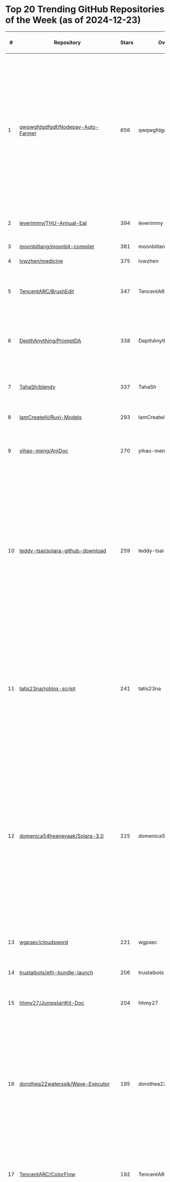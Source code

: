 # Top 20 Trending GitHub Repositories of the Week (as of 2024-12-23)

| # | Repository | Stars | Owner | Avatar | Description | Topics | URL | Created At | Updated At | Pushed At | Git URL | SSH URL | Clone URL | SVN URL | Homepage | Size | Language | Forks Count | Open Issues Count | Default Branch | License |
|---|------------|-------|-------|--------|-------------|--------|-----|------------|------------|-----------|---------|---------|-----------|---------|----------|------|----------|--------------|-------------------|----------------|---------|
| 1 | [qwqwgfdgdfgdf/Nodepay-Auto-Farmer](https://github.com/qwqwgfdgdfgdf/Nodepay-Auto-Farmer) | 656 | qwqwgfdgdfgdf | ![qwqwgfdgdfgdf's avatar](https://avatars.githubusercontent.com/u/192540322?v=4) | NodePay Auto Farmer is an advanced automation tool designed to simplify farming operations within the NodePay ecosystem. With its robust features and intuitive interface, it allows users to maximize their efficiency by automating repetitive tasks such as farming, account management, and transaction handling. | crypto-tools, nodepay, nodepay-autofarm, nodepay-bot, nodepay-extension-bot, nodepay-farmer, nodepay-miner, nodepay-multifarmer, nodepay-multireger, nodepay-multiwallet, nodepay-reger | [https://github.com/qwqwgfdgdfgdf/Nodepay-Auto-Farmer](https://github.com/qwqwgfdgdfgdf/Nodepay-Auto-Farmer) | 2024-12-22T20:31:08Z | 2024-12-22T20:49:49Z | 2024-12-22T20:38:14Z | git://github.com/qwqwgfdgdfgdf/Nodepay-Auto-Farmer.git | git@github.com:qwqwgfdgdfgdf/Nodepay-Auto-Farmer.git | https://github.com/qwqwgfdgdfgdf/Nodepay-Auto-Farmer.git | https://github.com/qwqwgfdgdfgdf/Nodepay-Auto-Farmer | No homepage | 5 | No language specified | 1 | 0 | main | Boost Software License 1.0 |
| 2 | [leverimmy/THU-Annual-Eat](https://github.com/leverimmy/THU-Annual-Eat) | 394 | leverimmy | ![leverimmy's avatar](https://avatars.githubusercontent.com/u/47663913?v=4) | 一年过去了，你在华子食堂里花的钱都花在哪儿了？ | No topics | [https://github.com/leverimmy/THU-Annual-Eat](https://github.com/leverimmy/THU-Annual-Eat) | 2024-12-20T17:48:42Z | 2024-12-23T04:13:20Z | 2024-12-21T08:12:49Z | git://github.com/leverimmy/THU-Annual-Eat.git | git@github.com:leverimmy/THU-Annual-Eat.git | https://github.com/leverimmy/THU-Annual-Eat.git | https://github.com/leverimmy/THU-Annual-Eat | No homepage | 1616 | Python | 65 | 18 | main | Other |
| 3 | [moonbitlang/moonbit-compiler](https://github.com/moonbitlang/moonbit-compiler) | 381 | moonbitlang | ![moonbitlang's avatar](https://avatars.githubusercontent.com/u/124848646?v=4) | No description | No topics | [https://github.com/moonbitlang/moonbit-compiler](https://github.com/moonbitlang/moonbit-compiler) | 2024-12-18T02:41:23Z | 2024-12-22T18:14:36Z | 2024-12-18T08:49:06Z | git://github.com/moonbitlang/moonbit-compiler.git | git@github.com:moonbitlang/moonbit-compiler.git | https://github.com/moonbitlang/moonbit-compiler.git | https://github.com/moonbitlang/moonbit-compiler | No homepage | 1020 | OCaml | 25 | 0 | main | Other |
| 4 | [lvwzhen/medicine](https://github.com/lvwzhen/medicine) | 375 | lvwzhen | ![lvwzhen's avatar](https://avatars.githubusercontent.com/u/2337506?v=4) | 原研药列表 | No topics | [https://github.com/lvwzhen/medicine](https://github.com/lvwzhen/medicine) | 2024-12-20T03:56:13Z | 2024-12-23T04:19:58Z | 2024-12-23T03:20:59Z | git://github.com/lvwzhen/medicine.git | git@github.com:lvwzhen/medicine.git | https://github.com/lvwzhen/medicine.git | https://github.com/lvwzhen/medicine | https://medicine.lvwzhen.com | 4935 | Vue | 46 | 1 | develop | MIT License |
| 5 | [TencentARC/BrushEdit](https://github.com/TencentARC/BrushEdit) | 347 | TencentARC | ![TencentARC's avatar](https://avatars.githubusercontent.com/u/83739826?v=4) | The official implementation of paper "BrushEdit: All-In-One Image Inpainting and Editing" | diffusion-models, image-editing, image-inpainting | [https://github.com/TencentARC/BrushEdit](https://github.com/TencentARC/BrushEdit) | 2024-12-16T07:17:15Z | 2024-12-23T02:51:13Z | 2024-12-18T14:21:49Z | git://github.com/TencentARC/BrushEdit.git | git@github.com:TencentARC/BrushEdit.git | https://github.com/TencentARC/BrushEdit.git | https://github.com/TencentARC/BrushEdit | https://liyaowei-stu.github.io/project/BrushEdit/ | 55901 | Python | 17 | 5 | main | Other |
| 6 | [DepthAnything/PromptDA](https://github.com/DepthAnything/PromptDA) | 338 | DepthAnything | ![DepthAnything's avatar](https://avatars.githubusercontent.com/u/172110102?v=4) | Prompt Depth Anything | 3d-reconstruction, 4d-reconstruction, depth-estimation, robotics-grasping | [https://github.com/DepthAnything/PromptDA](https://github.com/DepthAnything/PromptDA) | 2024-12-17T06:56:47Z | 2024-12-23T03:34:13Z | 2024-12-17T20:06:49Z | git://github.com/DepthAnything/PromptDA.git | git@github.com:DepthAnything/PromptDA.git | https://github.com/DepthAnything/PromptDA.git | https://github.com/DepthAnything/PromptDA | https://promptda.github.io | 33011 | Python | 13 | 3 | main | Apache License 2.0 |
| 7 | [TahaSh/blendy](https://github.com/TahaSh/blendy) | 337 | TahaSh | ![TahaSh's avatar](https://avatars.githubusercontent.com/u/5775341?v=4) | 🧈 Smoothly transition one element into another with just a few lines of code. | No topics | [https://github.com/TahaSh/blendy](https://github.com/TahaSh/blendy) | 2024-12-17T15:04:08Z | 2024-12-23T04:16:15Z | 2024-12-17T15:04:25Z | git://github.com/TahaSh/blendy.git | git@github.com:TahaSh/blendy.git | https://github.com/TahaSh/blendy.git | https://github.com/TahaSh/blendy | https://blendy.tahazsh.com | 39 | TypeScript | 4 | 1 | main | MIT License |
| 8 | [IamCreateAI/Ruyi-Models](https://github.com/IamCreateAI/Ruyi-Models) | 293 | IamCreateAI | ![IamCreateAI's avatar](https://avatars.githubusercontent.com/u/191082707?v=4) | No description | No topics | [https://github.com/IamCreateAI/Ruyi-Models](https://github.com/IamCreateAI/Ruyi-Models) | 2024-12-16T12:20:44Z | 2024-12-23T04:10:36Z | 2024-12-17T01:38:32Z | git://github.com/IamCreateAI/Ruyi-Models.git | git@github.com:IamCreateAI/Ruyi-Models.git | https://github.com/IamCreateAI/Ruyi-Models.git | https://github.com/IamCreateAI/Ruyi-Models | No homepage | 6343 | Python | 14 | 11 | main | Apache License 2.0 |
| 9 | [yihao-meng/AniDoc](https://github.com/yihao-meng/AniDoc) | 270 | yihao-meng | ![yihao-meng's avatar](https://avatars.githubusercontent.com/u/74102179?v=4) | Official Implementations for Paper - AniDoc: Animation Creation Made Easier | No topics | [https://github.com/yihao-meng/AniDoc](https://github.com/yihao-meng/AniDoc) | 2024-12-18T11:55:26Z | 2024-12-23T02:57:39Z | 2024-12-22T09:02:39Z | git://github.com/yihao-meng/AniDoc.git | git@github.com:yihao-meng/AniDoc.git | https://github.com/yihao-meng/AniDoc.git | https://github.com/yihao-meng/AniDoc | https://yihao-meng.github.io/AniDoc_demo/ | 32369 | Python | 16 | 6 | main | No license |
| 10 | [teddy-tsai/solara-github-download](https://github.com/teddy-tsai/solara-github-download) | 259 | teddy-tsai | ![teddy-tsai's avatar](https://avatars.githubusercontent.com/u/186483535?v=4) | Roblox Solara Executor is a powerful open source automation tool designed to simplify and streamline the execution of tasks and processes for Roblox. With its user friendly interface and robust functionality, Solara Executor is perfect for automating a wide range of activities in different industries. | adopt-me, roblox, roblox-2024, roblox-executer-free-2024, roblox-executor-for-pc-2024, roblox-lua, roblox-lua-executors, roblox-script, roblox-scripts, roblox-solara-v3, roblox-synapse, solara-download-executor, solara-github, solara-github-download, solara-roblox-discord, solara-roblox-v3 | [https://github.com/teddy-tsai/solara-github-download](https://github.com/teddy-tsai/solara-github-download) | 2024-12-20T21:17:28Z | 2024-12-22T15:06:37Z | 2024-12-20T21:18:33Z | git://github.com/teddy-tsai/solara-github-download.git | git@github.com:teddy-tsai/solara-github-download.git | https://github.com/teddy-tsai/solara-github-download.git | https://github.com/teddy-tsai/solara-github-download | No homepage | 6114 | CSS | 1 | 0 | main | No license |
| 11 | [tatis23na/roblox-script](https://github.com/tatis23na/roblox-script) | 241 | tatis23na | ![tatis23na's avatar](https://avatars.githubusercontent.com/u/186483828?v=4) | No description | delta-exploits, ldplayer, lua, roblox, roblox-menu, roblox-script, roblox-scripts, roblox-wave, roblox-wave-key, robux-free, wave, wave-discord, wave-download, wave-equation, wave-executer, wave-key, wave-roblox, wave-roblox-2024, wave-v2-download | [https://github.com/tatis23na/roblox-script](https://github.com/tatis23na/roblox-script) | 2024-12-20T21:20:52Z | 2024-12-22T15:06:37Z | 2024-12-20T21:21:49Z | git://github.com/tatis23na/roblox-script.git | git@github.com:tatis23na/roblox-script.git | https://github.com/tatis23na/roblox-script.git | https://github.com/tatis23na/roblox-script | No homepage | 657 | No language specified | 0 | 0 | main | MIT License |
| 12 | [domenica54heaneyaak/Solara-3.0](https://github.com/domenica54heaneyaak/Solara-3.0) | 225 | domenica54heaneyaak | ![domenica54heaneyaak's avatar](https://avatars.githubusercontent.com/u/191141055?v=4) |  Roblox Solara Executor is an innovative open-source automation tool tailored to simplify and optimize task execution within the Roblox ecosystem. Boasting a user-friendly interface and powerful features, Solara Executor is an ideal solution for automating various processes, making it an essential tool for developers, gamers, and enthusiasts across | adopt-me, roblox, roblox-2024, roblox-executer-free-2024, roblox-executor-for-pc-2024, roblox-lua, roblox-lua-executors, roblox-script, roblox-scripts, roblox-solara-v3, roblox-synapse, solara-download-executor, solara-github, solara-github-download, solara-roblox-discord, solara-roblox-v3 | [https://github.com/domenica54heaneyaak/Solara-3.0](https://github.com/domenica54heaneyaak/Solara-3.0) | 2024-12-21T08:10:08Z | 2024-12-22T03:24:01Z | 2024-12-21T08:19:45Z | git://github.com/domenica54heaneyaak/Solara-3.0.git | git@github.com:domenica54heaneyaak/Solara-3.0.git | https://github.com/domenica54heaneyaak/Solara-3.0.git | https://github.com/domenica54heaneyaak/Solara-3.0 | No homepage | 7 | No language specified | 0 | 1 | main | Apache License 2.0 |
| 13 | [wgpsec/cloudsword](https://github.com/wgpsec/cloudsword) | 221 | wgpsec | ![wgpsec's avatar](https://avatars.githubusercontent.com/u/20661677?v=4) | 一款帮助云租户发现和测试云上风险、增强云上防护能力的综合性开源工具 | alibaba-cloud, cloudsecurity, cybersecurity, public-cloud, tencent-cloud | [https://github.com/wgpsec/cloudsword](https://github.com/wgpsec/cloudsword) | 2024-12-21T02:07:40Z | 2024-12-23T04:11:41Z | 2024-12-21T02:27:49Z | git://github.com/wgpsec/cloudsword.git | git@github.com:wgpsec/cloudsword.git | https://github.com/wgpsec/cloudsword.git | https://github.com/wgpsec/cloudsword | https://wiki.teamssix.com/cloudsword | 1676 | Go | 17 | 1 | master | Apache License 2.0 |
| 14 | [trustaibots/eth-bundle-launch](https://github.com/trustaibots/eth-bundle-launch) | 206 | trustaibots | ![trustaibots's avatar](https://avatars.githubusercontent.com/u/185476499?v=4) | Ethereum Token Bundle Launch Project | No topics | [https://github.com/trustaibots/eth-bundle-launch](https://github.com/trustaibots/eth-bundle-launch) | 2024-12-16T19:20:03Z | 2024-12-22T04:24:51Z | 2024-12-20T07:53:29Z | git://github.com/trustaibots/eth-bundle-launch.git | git@github.com:trustaibots/eth-bundle-launch.git | https://github.com/trustaibots/eth-bundle-launch.git | https://github.com/trustaibots/eth-bundle-launch | No homepage | 34726 | TypeScript | 17 | 3 | master | No license |
| 15 | [hhmy27/JumpstartKit-Doc](https://github.com/hhmy27/JumpstartKit-Doc) | 204 | hhmy27 | ![hhmy27's avatar](https://avatars.githubusercontent.com/u/31946303?v=4) | 🛫 一套为被动收入打造的 iOS 应用启动模板 | A ready-to-launch iOS app template for creating passive income assets | No topics | [https://github.com/hhmy27/JumpstartKit-Doc](https://github.com/hhmy27/JumpstartKit-Doc) | 2024-12-17T08:06:11Z | 2024-12-23T01:07:26Z | 2024-12-20T10:50:20Z | git://github.com/hhmy27/JumpstartKit-Doc.git | git@github.com:hhmy27/JumpstartKit-Doc.git | https://github.com/hhmy27/JumpstartKit-Doc.git | https://github.com/hhmy27/JumpstartKit-Doc | No homepage | 46 | No language specified | 11 | 0 | main | MIT License |
| 16 | [dorothea22waterssjk/Wave-Executor](https://github.com/dorothea22waterssjk/Wave-Executor) | 195 | dorothea22waterssjk | ![dorothea22waterssjk's avatar](https://avatars.githubusercontent.com/u/191170209?v=4) | No description | delta-exploits, ldplayer, lua, roblox, roblox-menu, roblox-script, roblox-scripts, roblox-wave, roblox-wave-key, robux-free, wave, wave-discord, wave-download, wave-equation, wave-executer, wave-key, wave-roblox, wave-roblox-2024, wave-v2-download | [https://github.com/dorothea22waterssjk/Wave-Executor](https://github.com/dorothea22waterssjk/Wave-Executor) | 2024-12-22T06:52:24Z | 2024-12-22T09:27:03Z | 2024-12-22T07:01:01Z | git://github.com/dorothea22waterssjk/Wave-Executor.git | git@github.com:dorothea22waterssjk/Wave-Executor.git | https://github.com/dorothea22waterssjk/Wave-Executor.git | https://github.com/dorothea22waterssjk/Wave-Executor | No homepage | 7 | No language specified | 0 | 0 | main | Apache License 2.0 |
| 17 | [TencentARC/ColorFlow](https://github.com/TencentARC/ColorFlow) | 192 | TencentARC | ![TencentARC's avatar](https://avatars.githubusercontent.com/u/83739826?v=4) | The official implementation of paper "ColorFlow: Retrieval-Augmented Image Sequence Colorization" | No topics | [https://github.com/TencentARC/ColorFlow](https://github.com/TencentARC/ColorFlow) | 2024-12-16T12:40:28Z | 2024-12-23T04:19:19Z | 2024-12-17T03:11:16Z | git://github.com/TencentARC/ColorFlow.git | git@github.com:TencentARC/ColorFlow.git | https://github.com/TencentARC/ColorFlow.git | https://github.com/TencentARC/ColorFlow | https://zhuang2002.github.io/ColorFlow/ | 72517 | Python | 14 | 3 | main | Other |
| 18 | [Sfupu/Solana-Pump-Fun-Sniper-Bot](https://github.com/Sfupu/Solana-Pump-Fun-Sniper-Bot) | 165 | Sfupu | ![Sfupu's avatar](https://avatars.githubusercontent.com/u/191814752?v=4) | Sfupu is the ultimate Solana Pump Fun Sniper Bot with Bonding Curve Analysis, Moonbag Management, Rug Check, Profit-taking, and Stop-loss strategies. Automate your trading, snipe new Pump Fun tokens, and optimize your Solana trades with this free, open-source bot for efficient trading. | No topics | [https://github.com/Sfupu/Solana-Pump-Fun-Sniper-Bot](https://github.com/Sfupu/Solana-Pump-Fun-Sniper-Bot) | 2024-12-16T01:49:22Z | 2024-12-22T16:04:14Z | 2024-12-22T07:44:29Z | git://github.com/Sfupu/Solana-Pump-Fun-Sniper-Bot.git | git@github.com:Sfupu/Solana-Pump-Fun-Sniper-Bot.git | https://github.com/Sfupu/Solana-Pump-Fun-Sniper-Bot.git | https://github.com/Sfupu/Solana-Pump-Fun-Sniper-Bot | No homepage | 6729 | JavaScript | 3 | 2 | main | No license |
| 19 | [GeekyWizKid/video_processing_service](https://github.com/GeekyWizKid/video_processing_service) | 165 | GeekyWizKid | ![GeekyWizKid's avatar](https://avatars.githubusercontent.com/u/133981481?v=4) | Video Processing Service is an automated video processing service that supports extracting audio from videos, generating subtitles, and embedding subtitles into the video.  | llm, python, video-processing | [https://github.com/GeekyWizKid/video_processing_service](https://github.com/GeekyWizKid/video_processing_service) | 2024-12-17T08:32:55Z | 2024-12-23T04:17:15Z | 2024-12-23T04:17:12Z | git://github.com/GeekyWizKid/video_processing_service.git | git@github.com:GeekyWizKid/video_processing_service.git | https://github.com/GeekyWizKid/video_processing_service.git | https://github.com/GeekyWizKid/video_processing_service | No homepage | 49 | Python | 29 | 0 | main | MIT License |
| 20 | [baaivision/NOVA](https://github.com/baaivision/NOVA) | 160 | baaivision | ![baaivision's avatar](https://avatars.githubusercontent.com/u/118160626?v=4) | NOVA: Autoregressive Video Generation without Vector Quantization | autoregressive-models, diffusion-models, image-generation, video-generation | [https://github.com/baaivision/NOVA](https://github.com/baaivision/NOVA) | 2024-12-16T15:25:47Z | 2024-12-22T15:04:10Z | 2024-12-21T03:48:23Z | git://github.com/baaivision/NOVA.git | git@github.com:baaivision/NOVA.git | https://github.com/baaivision/NOVA.git | https://github.com/baaivision/NOVA | No homepage | 769 | Python | 4 | 1 | main | Apache License 2.0 |